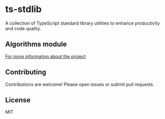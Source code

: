 # ts-stdlib

A collection of TypeScript standard library utilities to enhance productivity and code quality.

## Algorithms module

[For more information about the project](https://github.com/gabaudette/ts-stdlib/)

## Contributing

Contributions are welcome! Please open issues or submit pull requests.

## License

MIT